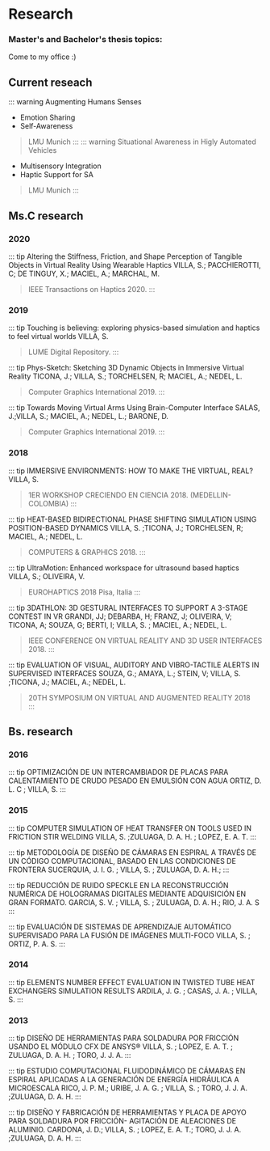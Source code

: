 # Research

[//]: # (Todo: add timeline style)

### Master's and Bachelor's thesis topics:
Come to my office :) 

## Current reseach
::: warning <Badge text="Ongoing" vertical="middle"/> Augmenting Humans Senses
- Emotion Sharing
- Self-Awareness
>LMU Munich
:::
::: warning <Badge text="Ongoing" vertical="middle"/> Situational Awareness in Higly Automated Vehicles
- Multisensory Integration
- Haptic Support for SA
>LMU Munich
:::

## Ms.C research
### 2020
::: tip <Badge text="Short Paper" vertical="middle"/> Altering the Stiffness, Friction, and Shape Perception of Tangible Objects in Virtual Reality Using Wearable Haptics
VILLA, S.; PACCHIEROTTI, C; DE TINGUY, X.; MACIEL, A.; MARCHAL, M.
>IEEE Transactions on Haptics 2020. 
:::

### 2019
::: tip <Badge text="Master Thesis" vertical="middle"/> Touching is believing: exploring physics-based simulation and haptics to feel virtual worlds
VILLA, S.
>LUME Digital Repository. 
:::


::: tip <Badge text="Full Paper" vertical="middle"/> Phys-Sketch: Sketching 3D Dynamic Objects in Immersive Virtual Reality
TICONA, J.; VILLA, S.; TORCHELSEN, R; MACIEL, A.; NEDEL, L.
>Computer Graphics International 2019. 
:::

::: tip <Badge text="Short Paper" vertical="middle"/> Towards Moving Virtual Arms Using Brain-Computer Interface
SALAS, J.;VILLA, S.; MACIEL, A.; NEDEL, L.; BARONE, D.
>Computer Graphics International 2019. 
:::
### 2018
::: tip <Badge text="Talk" vertical="middle"/> IMMERSIVE ENVIRONMENTS: HOW TO MAKE THE VIRTUAL, REAL?
VILLA, S. 
>1ER WORKSHOP CRECIENDO EN CIENCIA 2018. (MEDELLIN-COLOMBIA) 
:::

::: tip <Badge text="Full Paper" vertical="middle"/> HEAT-BASED BIDIRECTIONAL PHASE SHIFTING SIMULATION USING POSITION-BASED DYNAMICS
VILLA, S. ;TICONA, J.; TORCHELSEN, R; MACIEL, A.; NEDEL, L.
>COMPUTERS & GRAPHICS 2018. 
:::

::: tip <Badge text="Demo" vertical="middle"/> UltraMotion: Enhanced workspace for ultrasound based haptics
VILLA, S.; OLIVEIRA, V.
>EUROHAPTICS 2018 Pisa, Italia 
:::

::: tip <Badge text="Short Paper" vertical="middle"/> <Badge text="Demo" vertical="middle"/> 3DATHLON: 3D GESTURAL INTERFACES TO SUPPORT A 3-STAGE CONTEST IN VR
GRANDI, JJ; DEBARBA, H; FRANZ, J; OLIVEIRA, V; TICONA, A; SOUZA, G; BERTI, I; VILLA, S. ; MACIEL, A.; NEDEL, L.
>IEEE CONFERENCE ON VIRTUAL REALITY AND 3D USER INTERFACES 2018. 
:::

::: tip <Badge text="Full Paper" vertical="middle"/> EVALUATION OF VISUAL, AUDITORY AND VIBRO-TACTILE ALERTS IN SUPERVISED INTERFACES
SOUZA, G.; AMAYA, L.; STEIN, V; VILLA, S. ;TICONA, J.; MACIEL, A.; NEDEL, L.
>20TH SYMPOSIUM ON VIRTUAL AND AUGMENTED REALITY 2018  
:::


## Bs. research

### 2016
::: tip <Badge text="Ms.C Thesis Collaboration" vertical="middle"/>  OPTIMIZACIÓN DE UN INTERCAMBIADOR DE PLACAS PARA CALENTAMIENTO DE CRUDO PESADO EN EMULSIÓN CON AGUA
ORTIZ, D. L. C ; VILLA, S.
:::

### 2015
::: tip <Badge text="Full Paper" vertical="middle"/> COMPUTER SIMULATION OF HEAT TRANSFER ON TOOLS USED IN FRICTION STIR WELDING
VILLA, S. ;ZULUAGA, D. A. H. ; LOPEZ, E. A. T.
:::

::: tip <Badge text="Proceedings" vertical="middle"/>  METODOLOGÍA DE DISEÑO DE CÁMARAS EN ESPIRAL A TRAVÉS DE UN CÓDIGO COMPUTACIONAL, BASADO EN LAS CONDICIONES DE FRONTERA
SUCERQUIA, J. I. G. ; VILLA, S. ; ZULUAGA, D. A. H.;
:::

::: tip <Badge text="Proceedings" vertical="middle"/> REDUCCIÓN DE RUIDO SPECKLE EN LA RECONSTRUCCIÓN NUMÉRICA DE HOLOGRAMAS DIGITALES MEDIANTE ADQUISICIÓN EN GRAN FORMATO.
GARCIA, S. V. ; VILLA, S. ; ZULUAGA, D. A. H.; RIO, J. A. S
:::

::: tip <Badge text="Proceedings" vertical="middle"/> EVALUACIÓN DE SISTEMAS DE APRENDIZAJE AUTOMÁTICO SUPERVISADO PARA LA FUSIÓN DE IMÁGENES MULTI-FOCO
VILLA, S. ; ORTIZ, P. A. S.
::: 

### 2014

::: tip <Badge text="Proceedings" vertical="middle"/> ELEMENTS NUMBER EFFECT EVALUATION IN TWISTED TUBE HEAT EXCHANGERS SIMULATION RESULTS
ARDILA, J. G. ; CASAS, J. A. ; VILLA, S.
:::

### 2013
::: tip <Badge text="Proceedings" vertical="middle"/> DISEÑO DE HERRAMIENTAS PARA SOLDADURA POR FRICCIÓN USANDO EL MÓDULO CFX DE ANSYS®
VILLA, S. ; LOPEZ, E. A. T. ; ZULUAGA, D. A. H. ; TORO, J. J. A.
:::

::: tip <Badge text="Proceedings" vertical="middle"/> ESTUDIO COMPUTACIONAL FLUIDODINÁMICO DE CÁMARAS EN ESPIRAL APLICADAS A LA GENERACIÓN DE ENERGÍA HIDRÁULICA A MICROESCALA
RICO, J. P. M.; URIBE, J. A. G. ; VILLA, S. ; TORO, J. J. A. ;ZULUAGA, D. A. H.
:::

::: tip <Badge text="Proceedings" vertical="middle"/> DISEÑO Y FABRICACIÓN DE HERRAMIENTAS Y PLACA DE APOYO PARA SOLDADURA POR FRICCIÓN- AGITACIÓN DE ALEACIONES DE ALUMINIO.
CARDONA, J. D.; VILLA, S. ; LOPEZ, E. A. T.; TORO, J. J. A. ;ZULUAGA, D. A. H.
:::